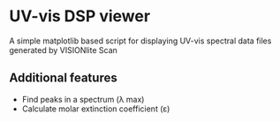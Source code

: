 # UV-vis DSP viewer

A simple matplotlib based script for displaying UV-vis spectral data files generated by VISIONlite Scan

## Additional features

* Find peaks in a spectrum (λ max)
* Calculate molar extinction coefficient (ε)
